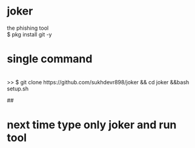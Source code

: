 # joker
the phishing tool <br>
$ pkg install git -y <br> 
<h1> single command </h1> <br>
>> $ git clone https://github.com/sukhdevr898/joker && cd joker &&bash setup.sh <br>


##<h1>next time type only joker and run tool </h1> <br>
